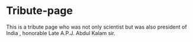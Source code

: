 # Tribute-page
This is a tribute page who was not only scientist but was also president of India , honorable Late A.P.J. Abdul Kalam sir.
